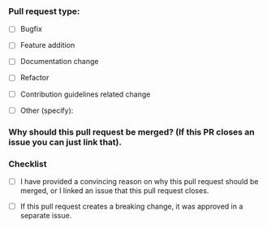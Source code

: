 ### Pull request type:

- [ ] Bugfix

- [ ] Feature addition

- [ ] Documentation change

- [ ] Refactor

- [ ] Contribution guidelines related change

- [ ] Other (specify):

### Why should this pull request be merged? (If this PR closes an issue you can just link that).

### Checklist

- [ ] I have provided a convincing reason on why this pull request should be merged,
or I linked an issue that this pull request closes.

- [ ] If this pull request creates a breaking change, it was approved in a separate issue.
